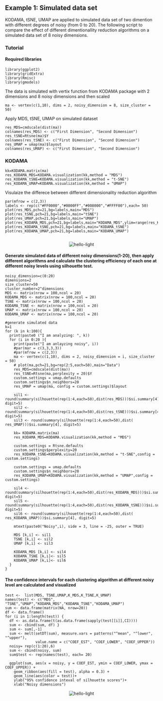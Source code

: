 ## Example 1: Simulated data set 

KODAMA, tSNE, UMAP are applied to simulated data set of two dimention with different degrees of noisy (from 0 to 20). The following script to compare the effect of different dimentionallity reduction algorithms on a simulated data set of 8 noisy dimensions.

### Tutorial
#### Required libraries
```
library(ggplot2)
library(gridExtra)
library(Rmisc)
library(gmodels)
```

The data is simulated with vertix function from KODAMA package with 2 dimensions and 8 noisy dimensions and then scaled

```
ma <- vertex(c(1,10), dims = 2, noisy_dimension = 8, size_cluster = 50)
```
Apply MDS, tSNE, UMAP on simulated dataset
```
res_MDS=cmdscale(dist(ma))
colnames(res_MDS) <- c("First Dimension", "Second Dimension")
res_tSNE=Rtsne(ma)$Y
colnames(res_tSNE) <- c("First Dimension", "Second Dimension")
res_UMAP = umap(ma)$layout
colnames(res_UMAP) <- c("First Dimension", "Second Dimension")
```
### KODAMA
```
kk=KODAMA.matrix(ma)
res_KODAMA_MDS=KODAMA.visualization(kk,method = "MDS")
res_KODAMA_tSNE=KODAMA.visualization(kk,method = "t-SNE")
res_KODAMA_UMAP=KODAMA.visualization(kk,method = "UMAP")
```

Visulaize the differece between different dimensionality reduction algorithm 

```
par(mfrow = c(2,3))
labels <- rep(c("#FF0000","#0000FF","#008000","#FFFF00"),each= 50)
plot(res_MDS,pch=21,bg=labels,main="MDS")
plot(res_tSNE,pch=21,bg=labels,main="tSNE")
plot(res_UMAP,pch=21,bg=labels,main="UMAP")
plot(res_KODAMA_MDS,pch=21,bg=labels,main="KODAMA_MDS",ylim=range(res_KODAMA_MDS[,1]))
plot(res_KODAMA_tSNE,pch=21,bg=labels,main="KODAMA_tSNE")
plot(res_KODAMA_UMAP,pch=21,bg=labels,main="KODAMA_UMAP")


```
<p>
  <p align="center">
    <img src="https://github.com/tkcaccia/KODAMA/blob/main/figures/Rplot02.png" alt="hello-light" />
  </p>
</p>

#### Generate simulated data of different noisy dimensions(1-20), then apply different algorithms and calculate the clustering efficiency of each one at different noisy levels using silhouette test.

```
noisy_dimension=c(0:20)
dimensions=2
size_cluster=50
cluster_number=2^dimensions
MDS <- matrix(nrow = 100,ncol = 20)
KODAMA_MDS <- matrix(nrow = 100,ncol = 20)
TSNE <- matrix(nrow = 100,ncol = 20)
KODAMA_TSNE <- matrix(nrow = 100,ncol = 20)
UMAP <- matrix(nrow = 100,ncol = 20)
KODAMA_UMAP <- matrix(nrow = 100,ncol = 20)

#generate simulated data
k=1
for (k in k:100){
  print(paste0 ("I am analyzing: ", k))
  for (i in 0:20 ){
    print(paste("I am anlayzing noisy", i))
    #par(mar = c(3,3,3,3))
    #par(mfrow = c(2,3))    
    ma <- vertex(c(1,10), dims = 2, noisy_dimension = i, size_cluster = 50)
    # plot(ma,pch=21,bg=rep(2:5,each=50),main="Data")
    res_MDS=cmdscale(dist(ma))
    res_tSNE=Rtsne(ma,perplexity = 20)$Y
    custom.settings = umap.defaults
    custom.settings$n_neighbors=20
    res_UMAP = umap(ma, config = custom.settings)$layout
    
    sil1 <- round(summary(silhouette(rep(1:4,each=50),dist(res_MDS)))$si.summary[4], digit=5)
    sil2 <- round(summary(silhouette(rep(1:4,each=50),dist(res_tSNE)))$si.summary[4], digit=5)
    sil3 <- round(summary(silhouette(rep(1:4,each=50),dist( res_UMAP)))$si.summary[4], digit=5)
    
    kk= KODAMA.matrix(ma)
    res_KODAMA_MDS=KODAMA.visualization(kk,method = "MDS")
    
    custom.settings = Rtsne.defaults
    custom.settings$perplexity=20
    res_KODAMA_tSNE=KODAMA.visualization(kk,method = "t-SNE",config = custom.settings)
    
    custom.settings = umap.defaults
    custom.settings$n_neighbors=20
    res_KODAMA_UMAP=KODAMA.visualization(kk,method = "UMAP",config = custom.settings)
    
    sil4 <- round(summary(silhouette(rep(1:4,each=50),dist(res_KODAMA_MDS)))$si.summary[4], digit=5)
    sil5 <- round(summary(silhouette(rep(1:4,each=50),dist(res_KODAMA_tSNE)))$si.summary[4], digit=5)
    sil6 <- round(summary(silhouette(rep(1:4,each=50),dist( res_KODAMA_UMAP)))$si.summary[4], digit=5)
    
    mtext(paste0("Noisy",i), side = 3, line = -25, outer = TRUE)
    
    MDS [k,i] <- sil1
    TSNE [k,i] <- sil2
    UMAP [k,i] <- sil3
    
    KODAMA_MDS [k,i] <- sil4
    KODAMA_TSNE [k,i]<- sil5
    KODAMA_UMAP [k,i]<- sil6
  }
}
```
####  The confidence intervals for each clustering algorithm at different noisy level  are calculated and visualized 

```
test <-  list(MDS, TSNE,UMAP,K_MDS,K_TSNE,K_UMAP)
names(test) <- c("MDS", "TSNE","UMAP","KODAMA_MDS","KODAMA_TSNE","KODAMA_UMAP")
sum <- data.frame(matrix(NA, nrow=20))
df <- data.frame()
for (i in 1:length(test)) {
  df <- as.data.frame(t(as.data.frame(sapply(test[[i]],CI))))
  sum <- cbind(sum, df) }
  sum <- sum[,-1]
  sum <- melt(setDT(sum), measure.vars = patterns("^mean", "^lower", "^upper"),
              value.name = c("COEF_EST", "COEF_LOWER", "COEF_UPPER"))
  noisy= rep(c(1:20),6)
  sum <- cbind(noisy, sum)
  sum$test <- rep(names(test), each= 20)
  
  ggplot(sum, aes(x = noisy, y = COEF_EST, ymin = COEF_LOWER, ymax = COEF_UPPER)) +
    geom_ribbon(aes(fill = test), alpha = 0.3) +
    geom_line(aes(color = test))+
    ylab("95% confidence inteval of silhouette scores")+
    xlab("Noisy dimensions")
```
<p>
  <p align="center">
    <img src="https://github.com/tkcaccia/KODAMA/blob/main/figures/CI%20simulated.png" alt="hello-light" />
  </p>
</p>

